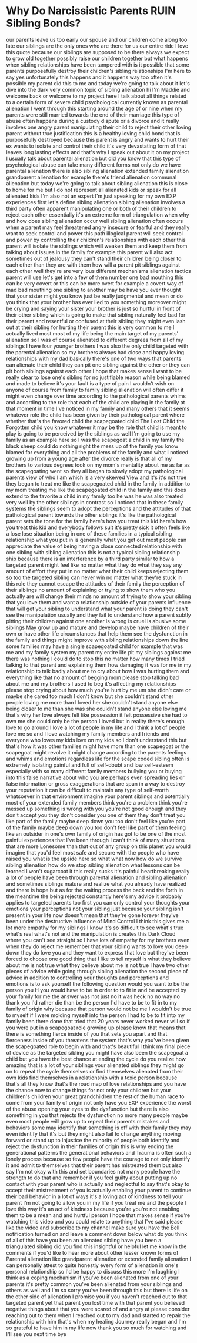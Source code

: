 # Why Do Narcissistic Parents RUIN Sibling Bonds?

our parents leave us too early our
spouse and our children come along too
late our siblings are the only ones who
are there for us our entire ride I love
this quote because our siblings are
supposed to be there always we expect to
grow old together possibly raise our
children together but what happens when
sibling relationships have been tampered
with is it possible that some parents
purposefully destroy their children's
sibling relationships I'm here to say
yes unfortunately this happens and it
happens way too often it's possible my
parent did this to me and today we're
going to talk about it let's dive into
the dark very common topic of sibling
alienation hi I'm Maddie and welcome
back or welcome to my project here I
talk about all things related to a
certain form of severe child
psychological currently known as
parental alienation I went through this
starting around the age of or nine when
my parents were still married towards
the end of their marriage this type of
abuse often happens during a custody
dispute or a divorce and it really
involves one angry parent manipulating
their child to reject their other loving
parent without true justification this
is a healthy loving child bond that is
purposefully destroyed because this
parent is angry and wants to hurt their
ex wants to isolate and control their
child it's very devastating form of that
leaves long lasting effects and that's
why I speak out about it on my project I
usually talk about parental alienation
but did you know that this type of
psychological abuse can take many
different forms not only do we have
parental alienation there is also
sibling alienation extended family
alienation grandparent alienation for
example there's friend alienation
communal alienation but today we're
going to talk about sibling alienation
this is close to home for me but I do
not represent all alienated kids or
speak for all alienated kids I'm also
not an expert I'm just speaking for my
own EXP experiences first let's define
sibling alienation sibling alienation
involves a third party often apparent
manipulating one or both of their
children to reject each other
essentially it's an extreme form of
triangulation when why and how does
sibling alienation occur well sibling
alienation often occurs when a parent
may feel threatened angry insecure or
fearful and they really want to seek
control and power this path illogical
parent will seek control and power by
controlling their children's
relationships with each other this
parent will isolate the siblings which
will weaken them and keep them from
talking about issues in the family for
example this parent will also act
sometimes out of jealousy they can't
stand their children being closer to
each other than they are with them how
will a parent pit siblings against each
other well they're are very ious
different mechanisms alienation tactics
parent will use let's get into a few of
them number one bad mouthing this can be
very covert or this can be more overt
for example a covert way of mad bad
mouthing one sibling to another may be
have you ever thought that your sister
might you know just be really judgmental
and mean or do you think that your
brother has ever lied to you something
moreover might be crying and saying your
sister your brother is just so hurtful
in front of their other sibling which is
going to make that sibling naturally
feel bad for their parent and resentful
or confused at their sibling they might
even lash out at their sibling for
hurting their parent this is very common
to me I actually lived most most of my
life being the main target of my
parents' alienation so I was of course
alienated to different degrees from all
of my siblings I have four younger
brothers I was also the only child
targeted with the parental alienation so
my brothers always had close and happy
loving relationships with my dad
basically there's one of two ways that
parents can alienate their child they
can pit one sibling against the other or
they can pit both siblings against each
other I hope that makes sense I want to
be really clear to lose one's sibling
for no justifiable reason while being
blamed and made to believe it's your
fault is a type of pain I wouldn't wish
on anyone of course from family to
family sibling alienation will often
differ it might even change over time
according to the pathological parents
whims and according to the role that
each of the child are playing in the
family at that moment in time I've
noticed in my family and many others
that it seems whatever role the child
has been given by their pathological
parent where whether that's the favored
child the scapegoated child The Lost
Child the Forgotten child you know
whatever it may be the role that child
is meant to play is going to be
perceived by the siblings as well I'm
going to use my family as an example
here so I was the scapegoat a child in
my family the black sheep could do
nothing right the mess up of the family
you know blamed for everything and all
the problems of the family and what I
noticed growing up from a young age
after the divorce really is that all of
my brothers to various degrees took on
my mom's mentality about me as far as
the scapegoating went so they all began
to slowly adopt my pathological parents
view of who I am which is a very skewed
View and it's it's not true they began
to treat me like the scapegoated child
in the family in addition to my mom
treating me like the scapegoated child
in the family and this does extend to
the favorite a child in my family too he
was he was also treated very well by the
other siblings in contrast so I noticed
that in these family systems the
siblings seem to adopt the perceptions
and the attitudes of that pathological
parent towards the other siblings it's
like the pathological parent sets the
tone for the family here's how you treat
this kid here's how you treat this kid
and everybody follows suit it's pretty
sick it often feels like a lose lose
situation being in one of these families
in a typical sibling relationship what
you put in is generally what you get out
most people can appreciate the value of
being having a close connected
relationship with one sibling with
sibling alienation this is not a typical
sibling relationship ship because there
is an interference by a third party
similar to how a targeted parent might
feel like no matter what they do what
they say any amount of effort they put
in no matter what their child keeps
rejecting them so too the targeted
sibling can never win no matter what
they're stuck in this role they cannot
escape the attitudes of their family the
perception of their siblings
no amount of explaining or trying to
show them who you actually are will
change their minds no amount of trying
to show your sibling that you love them
and want a relationship outside of your
parents
influence that will get your sibling to
understand what your parent is doing
they can't see the manipulation usually
and they fail to understand how a parent
subtly pitting their children against
one another is wrong is cruel is abusive
some siblings May grow up and mature and
develop maybe have children of their own
or have other life circumstances that
help them see the dysfunction in the
family and things might improve with
sibling relationships down the line some
families may have a single scapegoated
child for example that was me and my
family system my parent my entire life
pit my siblings against me there was
nothing I could do to stop this no
matter how many times I tried talking to
that parent and explaining them how
damaging it was for me in my
relationship
to talk badly about me to cry about how
I was hurting them and everything like
that no amount of begging mom please
stop talking bad about me and my
brothers I used to beg it's affecting my
relationships please stop crying about
how much you're hurt by me um she didn't
care or maybe she cared too much I don't
know but she couldn't stand other people
loving me more than I loved her she
couldn't stand anyone else being closer
to me than she was she couldn't stand
anyone else loving me that's why her
love always felt like possession it felt
possessive she had to own me she could
only be the person I loved but in
reality there's enough love to go around
I love a lot of people in my life and I
think a lot of people love me so and I
love watching my family members and
friends and everyone who loves my kids
love on my kids so I don't understand
this but that's how it was other
families might have more than one
scapegoat or the scapegoat might revolve
it might change according to the parents
feelings and whims and emotions
regardless life for the scape coded
sibling often is extremely isolating
painful and full of self-doubt and low
self-esteem especially with so many
different family members bullying you or
buying into this false narrative about
who you are perhaps even spreading lies
or false information or gross
exaggerations that are spun in a way to
destroy your reputation it can be
difficult to maintain any type of
self-worth whatsoever in that environment
imagine your parent siblings and
potentially most of your extended family
members think you're a problem think
you're messed up something is wrong with
you you're not good enough and they
don't accept you they don't consider you
one of them they don't treat you like
part of the family maybe deep down you
too don't feel like you're part of the
family maybe deep down you too don't
feel like part of them feeling like an
outsider in one's own family of origin
has got to be one of the most painful
experiences that I've been through I
can't think of many situations that are
more Lonesome than that out of any group
on this planet you would imagine that
you'd feel most safe and secure with the
people who have raised you what is the
upside here so what what now how do we
survive sibling alienation how do we
stop sibling alienation what lessons can
be learned I won't sugarcoat it this
really sucks it's painful heartbreaking
really a lot of people have been through
parental alienation and sibling
alienation and sometimes siblings mature
and realize what you already have
realized and there is hope but as for
the waiting process the back and the
forth in the meantime the being rejected
constantly here's my advice it probably
applies to targeted parents too first
you can only control your thoughts your
emotions
your perceptions not your sibling just
because your sibling isn't present in
your life now doesn't mean that they're
gone forever they've been under the
destructive influence of Mind Control I
think this gives me a lot more empathy
for my siblings I know it's so difficult
to see what's true what's real what's
not and the manipulation is creates this
Dark Cloud where you can't see straight
so I have lots of empathy for my
brothers even when they do reject me
remember that your sibling wants to love
you deep down they do love you and they
want to express that love but they've
been forced to choose one good thing
that I like to tell myself is what they
believe about me is not true what they
believe about me is not true I have two
other pieces of advice while going
through sibling alienation the second piece
of advice in addition to controlling
your thoughts and perceptions and
emotions is to ask yourself the
following question would you want to be
the person you H you would have to be in
order to to fit in and be accepted by
your family for me the answer was not
just no it was heck no no way no thank
you I'd rather die than be the person
I'd have to be to fit in to my family of
origin why because that person would not
be me I wouldn't be true to myself if I
were molding myself into the person I
had to be to fit into my family been
there done that tried that 20 years
never worked never will so if you were
put in a scapegoat role growing up
please know that means that there is
something fierce inside of you that sets
you apart and that fierceness inside of
you threatens the system that's why
you've been given the scapegoated role
to begin with and that's beautiful I
think my final piece of device as the
targeted sibling you might have also
been the scapegoat a child but you have
the best chance at ending the cycle do
you realize how amazing that is a lot of
your siblings your alienated siblings
they might go on to repeat the cycle
themselves or find themselves alienated
from their own kids find themselves in a
relationship with a toxic person because
that's all they know that's the road map
of love
relationships and you have the chance
now to change things for not only your
children but your children's children
your great grandchildren the rest of the
human race to come from your family of
origin not only have you EXP experience
the worst of the abuse opening your eyes
to the dysfunction but there is also
something in you that rejects the
dysfunction no more many people maybe
even most people will grow up to repeat
their parents mistakes and behaviors
some may identify that something is off
with their family they may even identify
that it's but they might also fail to
change anything moving forward or stand
up to Injustice the minority of people
both identify and reject the dysfunction
in their families of origin this is why
ending the generational patterns the
generational behaviors and Trauma is
often such a lonely process because so
few people have the courage to not only
identify it and admit to themselves that
their parent has mistreated them but
also say I'm not okay with this and set
boundaries not many people have the
strength to do that and remember if you
feel guilty about putting up no contact
with your parent who is actually and
neglectful to say that's okay to accept
their mistreatment of you is actually
enabling your parent to continue their
bad behavior in a lot of ways it's a
loving act of kindness to tell your
parent I'm not going to allow you in my
life if you treat me and the people I
love this way it's an act of kindness
because you're you're not enabling them
to be a mean and and hurtful person I
hope that makes sense if you're watching
this video and you could relate to
anything that I've said please like the
video and subscribe to my channel make
sure you have the Bell notification
turned on and leave a comment down below
what do you think of all of this have
you been an alienated sibling have you
been a triangulated sibling did you find
this insightful or helpful let me know
in the comments if you'd like to hear
more about other lesser known forms of
Parental alienation like grandparent
alienation or extended family alienation
I can personally attest to quite
honestly every form of alienation in
one's personal relationship so I'd be
happy to discuss this more I'm laughing
I think as a coping mechanism if you've
been alienated from one of your parents
it's pretty common you've been alienated
from your siblings and others as well
and I'm so sorry you've been through
this but there is life on the other side
of alienation I promise you if you
haven't reached out to that targeted
parent yet that parent you lost time
with that parent you believed negative
things about that you were scared of and
angry at please consider reaching out to
them when I reached out to my dad and
started to repair the relationship with
him that's when my healing Journey
really began and I'm so grateful to have
him in my life now thank you so much for
watching and I'll see you next time bye